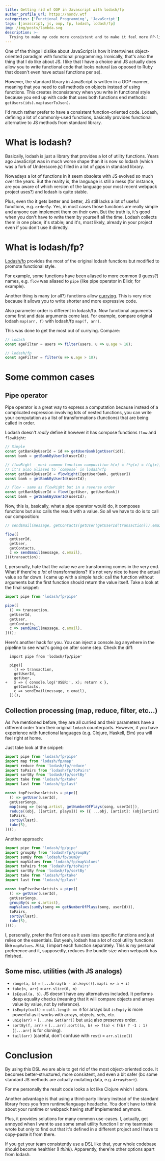 ```yaml
---
title: Getting rid of OOP in Javascript with lodash/fp
author_profile_url: https://nondv.wtf
categories: ['Functional Programming', 'JavaScript']
tags: [javascript, js, oop, fp, lodash, lodash/fp]
img: /img/posts/lambda.svg
description: >-
  Trying to make my code more consistent and to make it feel more FP-like.
---
```


One of the things I dislike about JavaScript is how it intertwines
object-oriented paradigm with functional programming. Ironically, that's also the
thing that I do like about JS. I like that I have a choice and JS actually does
allow you to write functional code that looks natural (as opposed to Ruby that
doesn't even have actual functions per se).

However, the standard library in JavaScript is written in a OOP manner, meaning
that you need to call methods on objects instead of using functions. This
creates inconsistency when you write in functional style because you end up with
code that uses both functions end methods: `getUsers(ids).map(userToJson)`.

I'd much rather prefer to have a consistent function-oriented code. Lodash,
defining a lot of commonly-used functions, basically provides functional
alternative to JS methods from standard library.

<!--more-->

# What is lodash?

Basically, lodash is just a library that provides a lot of utility
functions. Years ago JavaScript was in much worse shape than it is now so lodash
(which was a fork of Underscore.js) filled in a lot of gaps in standard
library.

Nowadays a lot of functions in it seem obsolete with JS evolved so much over the
years. But the reality is, the language is still a mess (for instance, are you
aware of which version of the language your most recent webpack project uses?)
and lodash is quite stable.

Plus, even tho it gets better and better, JS still lacks a lot of useful
functions, e.g. `orderBy`. Yes, in most cases those functions are really simple
and anyone can implement them on their own. But the truth is, it's good when you
don't have to write them by yourself all the time. Lodash collects them in one
place; it's stable; and it's, most likely, already in your project even if you
don't use it directly.

# What is lodash/fp?

[Lodash/fp](https://github.com/lodash/lodash/wiki/FP-Guide) provides the most of
the original lodash functions but modified to promote functional style.

For example, some functions have been aliased to more common (I guess?) names,
e.g. `flow` was aliased to `pipe` (like pipe operator in Elixir, for example).

Another thing is many (or all?) functions allow
[currying](https://en.wikipedia.org/wiki/Currying). This is very nice because it
allows you to write shorter and more expressive code.

Also parameter order is different in lodash/fp. Now functional arguments come
first and data arguments come last. For example, compare original lodash
`map(arr, f)` with lodash/fp `map(f, arr)`.

This was done to get the most out of currying. Compare:

```js
// lodash
const ageFilter = users => filter(users, u => u.age > 18);

// lodash/fp
const ageFilter = filter(u => u.age > 18);
```

# Some common cases


## Pipe operator

Pipe operator is a great way to express a computation because instead of a
complicated expression involving lots of nested functions, you can write your
computation as a list of transformations (functions) that are being called in
order.

Lodash doesn't *really* define it however it has compose functions `flow` and
`flowRight`:

```js
// Simple
const getBankByUserId = id => getUserBank(getUser(id));
const bank = getBankByUserId(userId);

// flowRight - most common function composition h(x) = f*g(x) = f(g(x))
// it's also aliased to `compose` in lodash/fp
const getBankByUserId = flowRight([getUserBank, getUser])
const bank = getBankByUserId(userId);

// flow - same as flowRight but in a reverse order
const getBankByUserId = flow([getUser, getUserBank])
const bank = getBankByUserId(userId);
```

Now, this is, basically, what a pipe operator would do, it composes functions
but also calls the result with a value. So all we have to do is to call our
composition:

```js
// sendEmail(message, getContacts(getUser(getUserId(transaction))).email)

flow([
  getUserId,
  getUser,
  getContacts,
  c => sendEmail(message, c.email),
])(transaction);
```

I, personally, hate that the value we are transforming comes in the very
end. What if there're *a lot* of transformations? It's not very nice to have the
actual value so far down. I came up with a simple hack: call the function
without arguments but the first function should return the value itself. Take a
look at the final snippet:

```js
import pipe from 'lodash/fp/pipe'

pipe([
  () => transaction,
  getUserId,
  getUser,
  getContacts,
  c => sendEmail(message, c.email),
])();
```

Here's another hack for you. You can inject a console.log anywhere in the
pipeline to see what's going on after some step. Check the diff:

```
  import pipe from 'lodash/fp/pipe'

  pipe([
    () => transaction,
    getUserId,
    getUser,
+   x => { console.log('USER:', x); return x },
    getContacts,
    c => sendEmail(message, c.email),
  ])();
```

## Collection processing (map, reduce, filter, etc...)


As I've mentioned before, they are all curried and their parameters have a
different order from their original `lodash` counterparts. However, if you have
experience with functional languages (e.g. Clojure, Haskell, Elm) you will feel
right at home.

Just take look at the snippet:

```js
import pipe from 'lodash/fp/pipe'
import map from 'lodash/fp/map'
import reduce from 'lodash/fp/reduce'
import toPairs from 'lodash/fp/toPairs'
import sortBy from 'lodash/fp/sortBy'
import take from 'lodash/fp/take'
import last from 'lodash/fp/last'

const topFiveUserArtists = pipe([
  () => getUser(userId),
  getUserSongs,
  map(song => [song.artist, getNumberOfPlays(song, userId)]),
  reduce((obj, ([artist, plays])) => ({ ...obj, [artist]: (obj[artist] || 0) + plays }), {}),
  toPairs,
  sortBy(last),
  take(5),
])();
```

Another approach:

```js
import pipe from 'lodash/fp/pipe'
import groupBy from 'lodash/fp/groupBy'
import sumBy from 'lodash/fp/sumBy'
import mapValues from 'lodash/fp/mapValues'
import toPairs from 'lodash/fp/toPairs'
import sortBy from 'lodash/fp/sortBy'
import take from 'lodash/fp/take'
import last from 'lodash/fp/last'

const topFiveUserArtists = pipe([
  () => getUser(userId),
  getUserSongs,
  groupBy(s => s.artist),
  mapValues(sumBy(song => getNumberOfPlays(song, userId))),
  toPairs,
  sortBy(last),
  take(5),
])();

```

I, personally, prefer the first one as it uses less specific functions and just
relies on the essentials. But yeah, lodash has a lot of cool utility functions
like `mapValues`. Also, I import each function separately. This is my personal
preference and it, supposedly, reduces the bundle size when webpack has
finished.

## Some misc. utilities (with JS analogs)

- `range(a, b)` = `[...Array(b - a).keys()].map(i => a + i)`
- `take(n, arr)` = `arr.slice(0, n)`
- `isEqual(a, b)`. JS doesn't have any alternatives included. It performs deep
  equality checks (meaning that it will compare objects and arrays value by
  value, not by reference).
- `isEmpty(coll)` = `coll.length == 0` for arrays but `isEmpty` is more powerful
  as it works with arrays, objects, sets, etc.
- `uniq(arr)` = `[...new Set(arr)]` but `uniq` also preserves order.
- `sortBy(f, arr)` = `[...arr].sort((a, b) => f(a) < f(b) ? -1 : 1)` (`[...arr]`
  is for cloning).
- `tail(arr)` (careful, don't confuse with `rest`) = `arr.slice(1)`


# Conclusion

By using this DSL we are able to get rid of the most object-oriented code. It
becomes better-structured, more consistent, and even a bit safer (bc some
standard JS methods are actually mutating data, e.g. `Array#sort`).

For me personally the result code looks a lot like Clojure which I adore.

Another advantage is that using a third-party library instead of the standard
library frees you from runtime/language headache. You don't have to think about
your runtime or webpack having stuff implemented anymore.

Plus, it provides solutions for many common use-cases. I, actually, get annoyed
when I want to use some small utility function I or my teammate wrote but only
to find out that it's defined in a different  project and I have to copy-paste
it from there.

If you get your team consistently use a DSL like that, your whole codebase
should become healthier (I *think*). Apparently, there're other options apart
from lodash.
